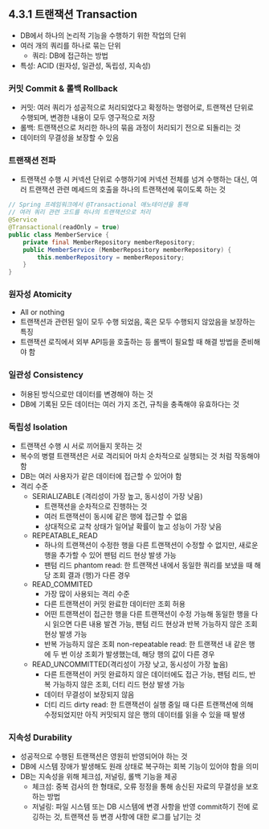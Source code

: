 ## 4.3.1 트랜잭션 Transaction

- DB에서 하나의 논리적 기능을 수행하기 위한 작업의 단위
- 여러 개의 쿼리를 하나로 묶는 단위
    - 쿼리: DB에 접근하는 방법
- 특성: ACID (원자성, 일관성, 독립성, 지속성)

### 커밋 Commit & 롤백 Rollback

- 커밋: 여러 쿼리가 성공적으로 처리되었다고 확정하는 명령어로, 트랜잭션 단위로 수행되며, 변경한 내용이 모두 영구적으로 저장
- 롤백: 트랜잭션으로 처리한 하나의 묶음 과정이 처리되기 전으로 되돌리는 것
- 데이터의 무결성을 보장할 수 있음

### 트랜잭션 전파

- 트랜잭션 수행 시 커넥션 단위로 수행하기에 커넥션 전체를 넘겨 수행하는 대신, 여러 트랜잭션 관련 메세드의 호출을 하나의 트랜잭션에 묶이도록 하는 것

```java
// Spring 프레임워크에서 @Transactional 애노테이션을 통해 
// 여러 쿼리 관련 코드를 하나의 트랜잭션으로 처리
@Service
@Transactional(readOnly = true)
public class MemberService {
	private final MemberRepository memberRepository;
	public MemberService (MemberRepository memberRepository) {
		this.memberRepository = memberRepository;
	}
}
```

### 원자성 Atomicity

- All or nothing
- 트랜잭션과 관련된 일이 모두 수행 되었음, 혹은 모두 수행되지 않았음을 보장하는 특징
- 트랜잭션 로직에서 외부 API등을 호출하는 등 롤백이 필요할 때 해결 방법을 준비해야 함

### 일관성 Consistency

- 허용된 방식으로만 데이터를 변경해야 하는 것
- DB에 기록된 모든 데이터는 여러 가지 조건, 규칙을 충족해야 유효하다는 것

### 독립성 Isolation

- 트랜잭션 수행 시 서로 끼어들지 못하는 것
- 복수의 병렬 트랜잭션은 서로 격리되어 마치 순차적으로 실행되는 것 처럼 작동해야 함
- DB는 여러 사용자가 같은 데이터에 접근할 수 있어야 함
- 격리 수준
    - SERIALIZABLE (격리성이 가장 높고, 동시성이 가장 낮음)
        - 트랜잭션을 순차적으로 진행하는 것
        - 여러 트랜잭션이 동시에 같은 행에 접근할 수 없음
        - 상대적으로 교착 상태가 일어날 확률이 높고 성능이 가장 낮음
    - REPEATABLE_READ
        - 하나의 트랜잭션이 수정한 행을 다른 트랜잭션이 수정할 수 없지만, 새로운 행을 추가할 수 있어 팬텀 리드 현상 발생 가능
        - 팬텀 리드 phantom read: 한 트랜잭션 내에서 동일한 쿼리를 보냈을 때 해당 조회 결과 (행)가 다른 경우
    - READ_COMMITED
        - 가장 많이 사용되는 격리 수준
        - 다른 트랜잭션이 커밋 완료한 데이터만 조회 허용
        - 어떤 트랜잭션이 접근한 행을 다른 트랜잭션이 수정 가능해 동일한 행을 다시 읽으면 다른 내용 발견 가능, 팬텀 리드 현상과 반복 가능하지 않은 조회 현상 발생 가능
        - 반복 가능하지 않은 조회 non-repeatable read: 한 트랜잭션 내 같은 행에 두 번 이상 조회가 발생했는데, 해당 행의 값이 다른 경우
    - READ_UNCOMMITTED(격리성이 가장 낮고, 동시성이 가장 높음)
        - 다른 트랜잭션이 커밋 완료하지 않은 데이터에도 접근 가능, 팬텀 리드, 반복 가능하지 않은 조회, 더티 리드 현상 발생 가능
        - 데이터 무결성이 보장되지 않음
        - 더티 리드 dirty read: 한 트랜잭션이 실행 중일 때 다른 트랜잭션에 의해 수정되었지만 아직 커밋되지 않은 행의 데이터를 읽을 수 있을 때 발생

### 지속성 Durability

- 성공적으로 수행된 트랜잭션은 영원히 반영되어야 하는 것
- DB에 시스템 장애가 발생해도 원래 상태로 복구하는 회복 기능이 있어야 함을 의미
- DB는 지속성을 위해  체크섬, 저널링, 롤백 기능을 제공
    - 체크섬: 중복 검사의 한 형태로, 오류 정정을 통해 송신된 자료의 무결성을 보호하는 방법
    - 저널링: 파일 시스템 또는 DB 시스템에 변경 사항을 반영 commit하기 전에 로깅하는 것, 트랜잭션 등 변경 사항에 대한 로그를 남기는 것